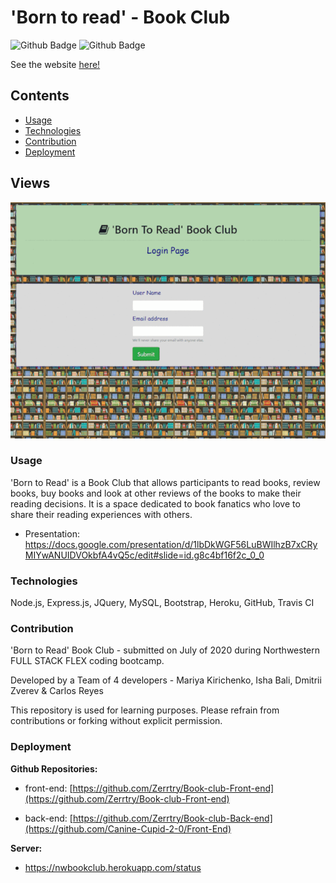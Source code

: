 # 'Born to read' - Book Club

![Github Badge](https://img.shields.io/github/languages/top/zerrtry/Book-club-Back-end)
![Github Badge](https://img.shields.io/github/languages/count/zerrtry/Book-club-Back-end?color=yellow)

See the website [here!](https://nw-bookclub2020.github.io/FrontEnd.github.io/)

## Contents
* [Usage](#Usage)
* [Technologies](#Technologies)
* [Contribution](#Contribution)
* [Deployment](#Deployment)

## Views

![](/book-club.gif)

### Usage

'Born to Read' is a Book Club that allows participants to read books, review books, buy books and look at other reviews of the books to make their reading decisions. It is a space dedicated to book fanatics who love to share their reading experiences with others.

* Presentation: https://docs.google.com/presentation/d/1lbDkWGF56LuBWIlhzB7xCRyMIYwANUIDVOkbfA4vQ5c/edit#slide=id.g8c4bf16f2c_0_0

### Technologies
Node.js, Express.js, JQuery, MySQL, Bootstrap, Heroku, GitHub, Travis CI

### Contribution


'Born to Read' Book Club - submitted on July of 2020 during Northwestern FULL STACK FLEX coding bootcamp.

Developed by a Team of 4 developers - Mariya Kirichenko, Isha Bali, Dmitrii Zverev & Carlos Reyes

This repository is used for learning purposes. Please refrain from contributions or forking without explicit permission.

### Deployment

**Github Repositories:**

* front-end: [https://github.com/Zerrtry/Book-club-Front-end](https://github.com/Zerrtry/Book-club-Front-end)

* back-end: [https://github.com/Zerrtry/Book-club-Back-end](https://github.com/Canine-Cupid-2-0/Front-End)

**Server:**
* https://nwbookclub.herokuapp.com/status

